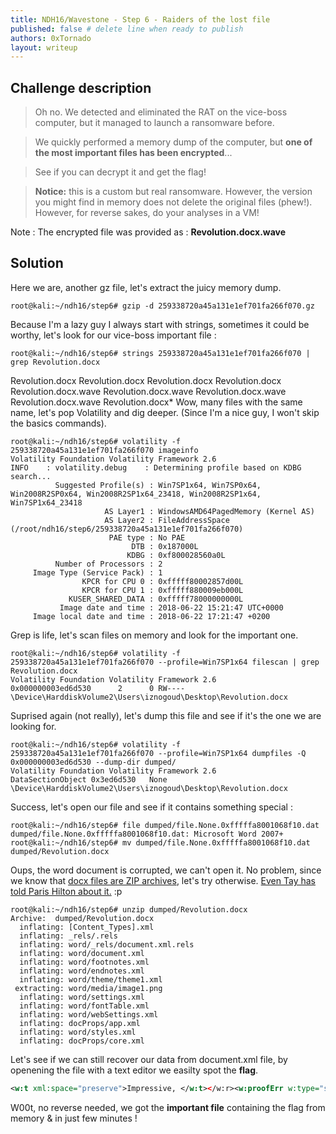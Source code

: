 ```yaml
---
title: NDH16/Wavestone - Step 6 - Raiders of the lost file
published: false # delete line when ready to publish
authors: 0xTornado
layout: writeup
---
```


## Challenge description
> Oh no. We detected and eliminated the RAT on the vice-boss computer, but it managed to launch a ransomware before.

> We quickly performed a memory dump of the computer, but  **one of the most important files has been encrypted**...

> See if you can decrypt it and get the flag!

> **Notice:**  this is a custom but real ransomware. However, the version you might find in memory does not delete the original files (phew!). However, for reverse sakes, do your analyses in a VM!

Note : The encrypted file was provided as : **Revolution.docx.wave**
## Solution 
Here we are, another gz file, let's extract the juicy memory dump.
```shell_session
root@kali:~/ndh16/step6# gzip -d 259338720a45a131e1ef701fa266f070.gz
```
Because I'm a lazy guy I always start with strings, sometimes it could be worthy, let's look for our vice-boss important file :
```shell_session
root@kali:~/ndh16/step6# strings 259338720a45a131e1ef701fa266f070 | grep Revolution.docx
```
Revolution.docx
Revolution.docx
Revolution.docx
Revolution.docx
Revolution.docx.wave
Revolution.docx.wave
Revolution.docx.wave
Revolution.docx.wave
Revolution.docx*
Wow, many files with the same name, let's pop Volatility and dig deeper. (Since I'm a nice guy, I won't skip the basics commands).
```shell_session
root@kali:~/ndh16/step6# volatility -f 259338720a45a131e1ef701fa266f070 imageinfo
Volatility Foundation Volatility Framework 2.6
INFO    : volatility.debug    : Determining profile based on KDBG search...
          Suggested Profile(s) : Win7SP1x64, Win7SP0x64, Win2008R2SP0x64, Win2008R2SP1x64_23418, Win2008R2SP1x64, Win7SP1x64_23418
                     AS Layer1 : WindowsAMD64PagedMemory (Kernel AS)
                     AS Layer2 : FileAddressSpace (/root/ndh16/step6/259338720a45a131e1ef701fa266f070)
                      PAE type : No PAE
                           DTB : 0x187000L
                          KDBG : 0xf800028560a0L
          Number of Processors : 2
     Image Type (Service Pack) : 1
                KPCR for CPU 0 : 0xfffff80002857d00L
                KPCR for CPU 1 : 0xfffff880009eb000L
             KUSER_SHARED_DATA : 0xfffff78000000000L
           Image date and time : 2018-06-22 15:21:47 UTC+0000
     Image local date and time : 2018-06-22 17:21:47 +0200
```
Grep is life, let's scan files on memory and look for the important one.
```shell_session
root@kali:~/ndh16/step6# volatility -f 259338720a45a131e1ef701fa266f070 --profile=Win7SP1x64 filescan | grep Revolution.docx
Volatility Foundation Volatility Framework 2.6
0x000000003ed6d530      2      0 RW---- \Device\HarddiskVolume2\Users\iznogoud\Desktop\Revolution.docx
```
Suprised again (not really), let's dump this file and see if it's the one we are looking for.
```shell_session
root@kali:~/ndh16/step6# volatility -f 259338720a45a131e1ef701fa266f070 --profile=Win7SP1x64 dumpfiles -Q 0x000000003ed6d530 --dump-dir dumped/
Volatility Foundation Volatility Framework 2.6
DataSectionObject 0x3ed6d530   None   \Device\HarddiskVolume2\Users\iznogoud\Desktop\Revolution.docx
```
Success, let's open our file and see if it contains something special :
```shell_session
root@kali:~/ndh16/step6# file dumped/file.None.0xfffffa8001068f10.dat 
dumped/file.None.0xfffffa8001068f10.dat: Microsoft Word 2007+
root@kali:~/ndh16/step6# mv dumped/file.None.0xfffffa8001068f10.dat dumped/Revolution.docx
```
Oups, the word document is corrupted, we can't open it. No problem, since we know that [docx files are ZIP archives](https://www.forensicswiki.org/wiki/Word_Document_(DOCX)), let's try otherwise. [Even Tay has told Paris Hilton about it.](https://twitter.com/SwiftOnSecurity/status/1013130217135755265) :p
```shell_session
root@kali:~/ndh16/step6# unzip dumped/Revolution.docx 
Archive:  dumped/Revolution.docx
  inflating: [Content_Types].xml     
  inflating: _rels/.rels             
  inflating: word/_rels/document.xml.rels  
  inflating: word/document.xml       
  inflating: word/footnotes.xml      
  inflating: word/endnotes.xml       
  inflating: word/theme/theme1.xml   
 extracting: word/media/image1.png   
  inflating: word/settings.xml       
  inflating: word/fontTable.xml      
  inflating: word/webSettings.xml    
  inflating: docProps/app.xml        
  inflating: word/styles.xml         
  inflating: docProps/core.xml
```
Let's see if we can still recover our data from document.xml file, by openening the file with a text editor we easilty spot the **flag**.
```xml
<w:t xml:space="preserve">Impressive, </w:t></w:r><w:proofErr w:type="spellStart"/><w:r><w:rPr><w:b/><w:sz w:val="48"/><w:lang w:val="en-US"/></w:rPr><w:t>huh</w:t></w:r><w:r w:rsidRPr="004B3C7D"><w:rPr><w:b/><w:sz w:val="4"/><w:szCs w:val="2"/><w:lang w:val="en-US"/></w:rPr><w:t>**flagbelow**</w:t></w:r><w:proofErr w:type="spellEnd"/></w:p><w:p w:rsidR="004B3C7D" w:rsidRPr="004B3C7D" w:rsidRDefault="004B3C7D" w:rsidP="004B3C7D"><w:pPr><w:jc w:val="center"/><w:rPr><w:b/><w:color w:val="FFFFFF" w:themeColor="background1"/><w:sz w:val="20"/><w:szCs w:val="20"/><w:lang w:val="en-US"/></w:rPr></w:pPr><w:r w:rsidRPr="004B3C7D"><w:rPr><w:b/><w:color w:val="FFFFFF" w:themeColor="background1"/><w:sz w:val="20"/><w:szCs w:val="20"/><w:lang w:val="en-US"/></w:rPr><w:t>WAVE{0dc621d0844f67a7d781b9fc4d5bf175}</w:t></w:r></w:p><w:sectPr w:rsidR="004B3C7D" w:rsidRPr="004B3C7D" w:rsidSect="004B3C7D"><w:pgSz w:w="11906" w:h="16838"/><w:pgMar w:top="709" w:right="1417" w:bottom="709" w:left="1417" w:header="708" w:footer="708" w:gutter="0"/><w:cols w:space="708"/><w:docGrid w:linePitch="360"/></w:sectPr></w:body></w:document>
```
W00t, no reverse needed, we got the **important file** containing the flag from memory & in just few minutes !
